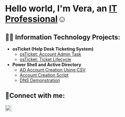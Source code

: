 <h1>Hello world, I'm Vera, an <a href="https://linkedin.com/in/veragill">IT Professional</a>☺</h1>

<h2>👨‍💻 Information Technology Projects:</h2>

- <b>osTicket (Help Desk Ticketing System)</b>
  - [osTicket: Account Admin Task](https://github.com/LittleLightV/osTicket-Account-Management)
  - [osTicket: Ticket Lifecycle](https://github.com/LittleLightV/ticket-lifecycle)
- <b>Power Shell and Active Directory</b>
  - [AD Account Creation Using CSV](https://github.com/LittleLightV/AD_Account_Creation_Using_CVS/tree/main)
  - [Account Creation Script](https://github.com/LittleLightV/AD_USERSCRIPT/blob/main/AD_usercreation)
  - [DNS Demonstration](https://github.com/LittleLightV/DNS_Demonstration)
  

<h2>🤳Connect with me:</h2>


[<img align="left" alt="Josh | LinkedIn" width="22px" src="https://cdn.jsdelivr.net/npm/simple-icons@v3/icons/linkedin.svg" />][linkedin]


[linkedin]: https://linkedin.com/in/veragill# 
